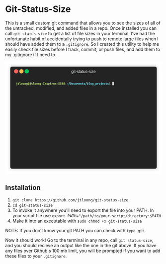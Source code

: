 # Git-Status-Size

This is a small custom git command that allows you to see the sizes of all of the untracked, modified, and added files in a repo. Once installed you can call `git status-size` to get a list of file sizes in your terminal. I've had the unfortunate habit of accidentally trying to push to remote large files when I should have added them to a `.gitignore`. So I created this utility to help me easily check file sizes before I track, commit, or push files, and add them to my .gitignore if I need to.

<p align="center"><img src="/img/example.gif?raw=true"/></p>

## Installation

1. `git clone https://github.com/jtloong/git-status-size`
2. `cd git-status-size`
3. To invoke it anywhere you'll need to export the file into your PATH. In your script file use `export PATH="/path/to/your-script/directory:$PATH`
4. Make it into an executable with `sudo chmod +x git-status-size`

NOTE: If you don't know your git PATH you can check with `type git`.

Now it should work! Go to the terminal in any repo, call `git status-size`, and you should recieve an output like the one in the gif above. If you have any files over Github's 100 mb limit, you will be prompted if you want to add these files to your `.gitignore`.
